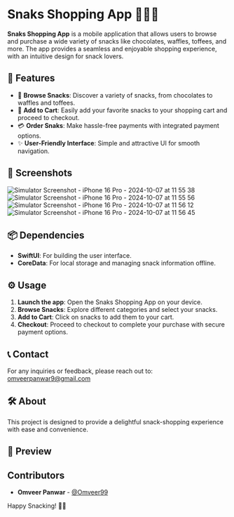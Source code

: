 # Snaks Shopping App 🍫🍬🍭

**Snaks Shopping App** is a mobile application that allows users to browse and purchase a wide variety of snacks like chocolates, waffles, toffees, and more. The app provides a seamless and enjoyable shopping experience, with an intuitive design for snack lovers.

## 🌟 Features
- 🍫 **Browse Snacks**: Discover a variety of snacks, from chocolates to waffles and toffees.
- 🛒 **Add to Cart**: Easily add your favorite snacks to your shopping cart and proceed to checkout.
- 💳 **Order Snaks**: Make hassle-free payments with integrated payment options.
- ✨ **User-Friendly Interface**: Simple and attractive UI for smooth navigation.

## 📸 Screenshots
![Simulator Screenshot - iPhone 16 Pro - 2024-10-07 at 11 55 38](https://github.com/user-attachments/assets/c9791ce3-e4b2-4f67-8e7e-100a57f8ed0b)
![Simulator Screenshot - iPhone 16 Pro - 2024-10-07 at 11 55 56](https://github.com/user-attachments/assets/a21c6ea3-2d80-4760-a9a9-61e70f3553f3)
![Simulator Screenshot - iPhone 16 Pro - 2024-10-07 at 11 56 12](https://github.com/user-attachments/assets/0f155f94-78a1-49c4-a3db-115fa8683d45)
![Simulator Screenshot - iPhone 16 Pro - 2024-10-07 at 11 56 45](https://github.com/user-attachments/assets/75372b52-b375-46c9-b2a0-172413c8ef71)


## 📦 Dependencies
- **SwiftUI**: For building the user interface.
- **CoreData**: For local storage and managing snack information offline.


## ⚙️ Usage
1. **Launch the app**: Open the Snaks Shopping App on your device.
2. **Browse Snacks**: Explore different categories and select your snacks.
3. **Add to Cart**: Click on snacks to add them to your cart.
4. **Checkout**: Proceed to checkout to complete your purchase with secure payment options.

## 📞 Contact
For any inquiries or feedback, please reach out to: omveerpanwar9@gmail.com

## 🛠️ About
This project is designed to provide a delightful snack-shopping experience with ease and convenience.

## 🎥 Preview


## Contributors
- **Omveer Panwar** - [@Omveer99](https://github.com/Omveer99)


Happy Snacking! 🍪🎉
